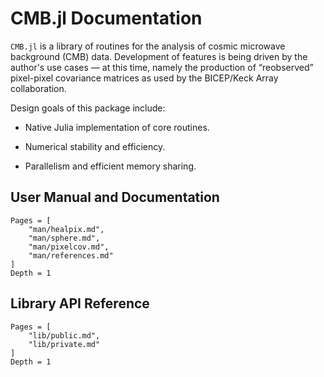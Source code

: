 # CMB.jl Documentation

`CMB.jl` is a library of routines for the analysis of cosmic microwave
background (CMB) data. Development of features is being driven by the author's
use cases — at this time, namely the production of “reobserved” pixel-pixel
covariance matrices as used by the BICEP/Keck Array collaboration.

Design goals of this package include:

  * Native Julia implementation of core routines.

  * Numerical stability and efficiency.

  * Parallelism and efficient memory sharing.

## User Manual and Documentation
```@contents
Pages = [
    "man/healpix.md",
    "man/sphere.md",
    "man/pixelcov.md",
    "man/references.md"
]
Depth = 1
```

## Library API Reference
```@contents
Pages = [
    "lib/public.md",
    "lib/private.md"
]
Depth = 1
```
